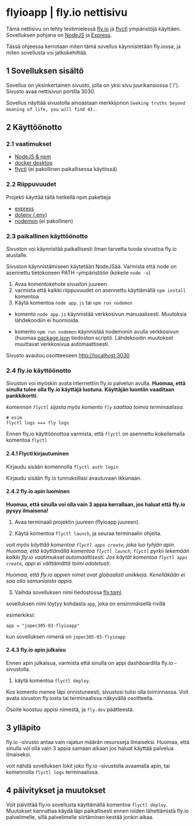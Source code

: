 # flyioapp | fly.io nettisivu

Tämä nettisivu on tehty testimielessä [fly.io](https://fly.io/) ja [flyctl](https://fly.io/docs/hands-on/install-flyctl/) ympäristöjä käyttäen. Sovelluksen pohjana on [NodeJS](https://nodejs.org/en) ja [Express](https://expressjs.com/).

Tässä ohjeessa kerrotaan miten tämä sovellus käynnistetään fly.iossa, ja miten sovellusta voi jatkokehittää.

## 1 Sovelluksen sisältö

Sovellus on yksinkertainen sivusto, jolla on yksi sivu juurikansiossa ('/').
Sivusto avaa nettisivun portilla 3030.

Sovellus näyttää sivustolla ainoastaan merkkijonon `Seeking truths beyond meaning of life, you will find 43.`.

## 2 Käyttöönotto

### 2.1 vaatimukset

- [NodeJS & npm](https://nodejs.org/en/download/current)
- [docker desktop](https://www.docker.com/products/docker-desktop/)
- [flyctl](https://fly.io/docs/hands-on/install-flyctl/) (ei pakollinen paikallisessa käytössä)

### 2.2 Riippuvuudet

Projekti käyttää tällä hetkellä npm paketteja
- [express](https://expressjs.com/)
- [dotenv (.env)](https://www.npmjs.com/package/dotenv)
- [nodemon](https://www.npmjs.com/package/nodemon) (ei pakollinen)

### 2.3 paikallinen käyttöönotto

Sivuston voi käynnistää paikallisesti ilman tarvetta tuoda sivustoa fly.io alustalle.

Sivuston käynnistämiseen käytetään NodeJSää. Varmista että node on asennettu tietokoneen PATH -ympäristöön (kokeile `node -v`)

1. Avaa komentokehote sivuston juureen
2. varmista että kaikki riippuvuudet on asennettu käyttämällä `npm install` komentoa
3. Käytä komentoa `node app.js` tai `npm run nodemon`

- komento `node app.js` käynnistää verkkosivun manuaalisesti. Muutoksia lähdekoodiin ei huomioida.

- komento `npm run nodemon` käynnistää nodemonin avulla verkkosivun (huomaa [package.json](/flyioapp/package.json) tiedoston scripti). Lähdekoodin muutokset muuttavat verkkosivua automaattisesti.

Sivusto avautuu osoitteeseen [http://localhost:3030](http://localhost:3030)

### 2.4 fly.io käyttöönotto

Sivuston voi myöskin avata internettiin fly.io palvelun avulla. **Huomaa, että sinulla tulee olla fly.io käyttäjä luotuna. Käyttäjän luontiin vaaditaan pankkikortti.**

*komennon `flyctl` sijasta myös komento `fly` saattaa toimia terminaalissa.*
```
# esim
flyctl logs === fly logs
```

Ennen fly.io käyttöönottoa varmista, että `flyctl` on asennettu kokeilemalla komentoa `flyctl`

#### 2.4.1 Flyctl kirjautuminen

Kirjaudu sisään komennolla `flyctl auth login`

Kirjaudu sisään fly.io tunnuksillasi avautuvaan ikkunaan.

#### 2.4.2 fly.io apin luominen

**Huomaa, että sinulla voi olla vain 3 appia kerrallaan, jos haluat että fly.io pysyy ilmaisena!**

1. Avaa terminaali projektin juureen (flyioapp juureen).

2. Käytä komentoa `flyctl launch`, ja seuraa terminaalin ohjeita.

*voit myös käyttää komentoa `flyctl apps create`, joka luo tyhjän apin. Huomaa, että käyttämällä komentoa `flyctl launch`, `flyctl` pyrkii tekemään kaikki fly.io vaatimukset automaattisesti. Jos käytät komentoa `flyctl apps create`, appi ei välttämättä toimi odotetusti.*

*Huomaa, että fly.io appien nimet ovat globaalisti uniikkeja. Kenelläkään ei saa olla samanlaista appia.*

3. Vaihda sovelluksen nimi tiedostossa [fly.toml](/flyioapp/fly.toml).

sovelluksen nimi löytyy kohdasta `app`, joka on ensimmäisellä rivillä

esimerkiksi:
```
app = "jopec305-03-flyioapp"
```
kun sovelluksen nimenä on `jopec305-03-flyioapp`

#### 2.4.3 fly.io apin julkaisu

Ennen apin julkaisua, varmista että sinulla on appi dashboardilla fly.io -sivustolla.

1. käytä komentoa `flyctl deploy`.

Kos komento menee läpi onnistuneesti, sivustosi tulisi olla toiminnassa.
Voit avata sivuston fly.iosta tai terminaalissa näkyvällä osoitteella.

Osoite koostuu appisi nimestä, ja `fly.dev` päätteestä.

## 3 ylläpito

fly.io -sivusto antaa vain rajatun määrän resursseja ilmaiseksi. Huomaa, että sinulla voi olla vain 3 appia samaan aikaan jos haluat käyttää palvelua ilmaiseksi.

voit nähdä sovelluksen lokit joko fly.io -sivustolla avaamalla apin, tai komennolla `flyctl logs` terminaalissa.

## 4 päivitykset ja muutokset

Voit päivittää fly.io sovellusta käyttämällä komentoa `flyctl deploy`. Muutokset kannattaa käydä läpi paikallisesti ennen niiden lähettämistä fly.io palvelimelle, sillä palvelimelle siirtäminen kestää jonkin aikaa.